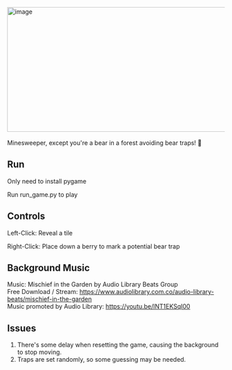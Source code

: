<img width="848" height="289" alt="image" src="https://github.com/user-attachments/assets/8fd54747-3ae7-411d-88d8-5488d52a79be" />
<br/><br/>
Minesweeper, except you're a bear in a forest avoiding bear traps! 🐻

## Run
Only need to install pygame

Run run_game.py to play

## Controls
Left-Click: Reveal a tile

Right-Click: Place down a berry to mark a potential bear trap

## Background Music

Music: Mischief in the Garden by Audio Library Beats Group <br/>
Free Download / Stream: https://www.audiolibrary.com.co/audio-library-beats/mischief-in-the-garden <br/>
Music promoted by Audio Library: https://youtu.be/lNT1EKSqI00

## Issues
1. There's some delay when resetting the game, causing the background to stop moving.
2. Traps are set randomly, so some guessing may be needed.

